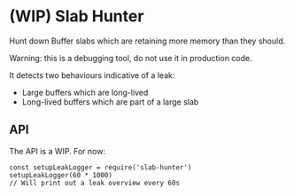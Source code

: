# (WIP) Slab Hunter

Hunt down Buffer slabs which are retaining more memory than they should.

Warning: this is a debugging tool, do not use it in production code.

It detects two behaviours indicative of a leak:
- Large buffers which are long-lived
- Long-lived buffers which are part of a large slab

## API

The API is a WIP. For now:

```
const setupLeakLogger = require('slab-hunter')
setupLeakLogger(60 * 1000)
// Will print out a leak overview every 60s
```
